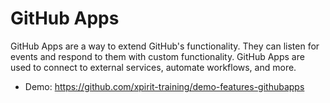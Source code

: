 # GitHub Apps

GitHub Apps are a way to extend GitHub's functionality. They can listen for events and respond to them with custom functionality. GitHub Apps are used to connect to external services, automate workflows, and more.

- Demo: https://github.com/xpirit-training/demo-features-githubapps